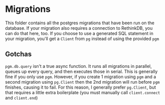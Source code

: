 # Migrations

This folder contains all the postgres migrations that have been run on the database.
If your migration also requires a connection to RethinkDB, you can do that here, too.
If you choose to use a generated SQL statement in your migration, you'll get a `Client` from `pg` instead of using the provided `pgm`


## Gotchas

`pgm.db.query` isn't a true async function. It runs all migrations in parallel, queues up every query, and then executes those in serial.
This is generally fine if you only use `pgm`.
However, if you create 1 migration using `pgm` and a second migration using `pg.Client` then the 2nd migration will run before `pgm` finishes, causing it to fail.
For this reason, I generally prefer `pg.Client`, but that requires a little extra boilerplate (you must manually call `client.connect` and `client.end`)
